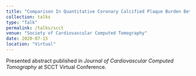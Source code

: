 ```yaml
---
title: "Comparison In Quantitative Coronary Calcified Plaque Burden Between Filter Back Projection and Iterative Reconstruction Algorithm Using Scan With Various Exposure Dosage"
collection: talks
type: "Talk"
permalink: /talks/scct
venue: "Society of Cardiovascular Computed Tomography"
date: 2020-07-15
location: "Virtual"
---
```


Presented abstract published in <i>Journal of Cardiovascular Computed Tomography</i> at SCCT Virtual Conference. 